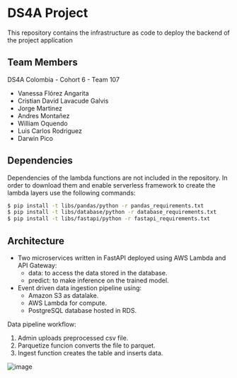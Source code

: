 # DS4A Project

This repository contains the infrastructure as code to deploy the backend of the project application

## Team Members
DS4A Colombia - Cohort 6 - Team 107
  - Vanessa Flórez Angarita
  - Cristian David Lavacude Galvis
  - Jorge Martinez
  - Andres Montañez
  - William Oquendo
  - Luis Carlos Rodriguez
  - Darwin Pico

## Dependencies

Dependencies of the lambda functions are not included in the repository. In order to download them and enable serverless framework to create the lambda layers use the following commands:

```bash
$ pip install -t libs/pandas/python -r pandas_requirements.txt
$ pip install -t libs/database/python -r database_requirements.txt
$ pip install -t libs/fastapi/python -r fastapi_requirements.txt
```
## Architecture

  - Two microservices written in FastAPI deployed using AWS Lambda and API Gateway:
    - data: to access the data stored in the database.
    - predict: to make inference on the trained model.
  - Event driven data ingestion pipeline using:
    - Amazon S3 as datalake.
    - AWS Lambda for compute.
    - PostgreSQL database hosted in RDS.

Data pipeline workflow:
  1. Admin uploads preprocessed csv file.
  2. Parquetize funcion converts the file to parquet.
  3. Ingest function creates the table and inserts data.
    
![image](https://github.com/user-attachments/assets/917af916-d911-45af-89fa-53f87593c318)
